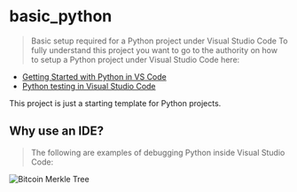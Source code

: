 # basic_python
> Basic setup required for a Python project under Visual Studio Code
> To fully understand this project you want to go to the authority on how <br/> to setup a Python project under Visual Studio Code here:<br/>

- [Getting Started with Python in VS Code](https://code.visualstudio.com/docs/python/python-tutorial)<br/>
- [Python testing in Visual Studio Code](https://code.visualstudio.com/docs/python/testing)<br/>

This project is just a starting template for Python projects.

## Why use an IDE?
> The following are examples of debugging Python inside Visual Studio Code:

![Bitcoin Merkle Tree](https://github.com/perriera/CourseraBitcoin/blob/main/etc/Levels.png)

